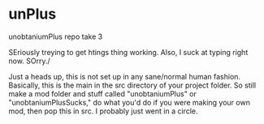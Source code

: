 unPlus
======

unobtaniumPlus repo take 3



SEriously treying to get htings thing working. Also, I suck at typing right now. SOrry./



Just a heads up, this is not set up in any sane/normal human fashion. Basically, this is the main in the src directory of your project folder. So still make a mod folder and stuff called "unobtaniumPlus" or "unobtaniumPlusSucks," do what you'd do if you were making your own mod, then pop this in src. I probably just went in a circle.
